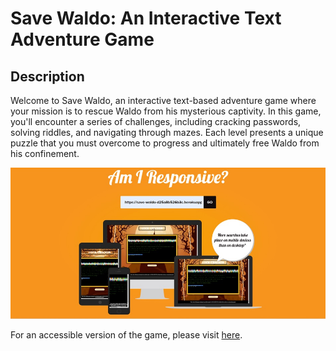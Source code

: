 # Save Waldo: An Interactive Text Adventure Game


## Description

Welcome to Save Waldo, an interactive text-based adventure game where your mission is to rescue Waldo from his mysterious captivity. In this game, you'll encounter a series of challenges, including cracking passwords, solving riddles, and navigating through mazes. Each level presents a unique puzzle that you must overcome to progress and ultimately free Waldo from his confinement.

![Responive Image](features/am_i_responsive.jpg)

For an accessible version of the game, please visit [here](https://save-waldo-d25a8b526b3c.herokuapp.com/).

